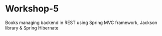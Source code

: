 # Workshop-5
Books managing backend in REST using Spring MVC framework, Jackson library &amp; Spring Hibernate
